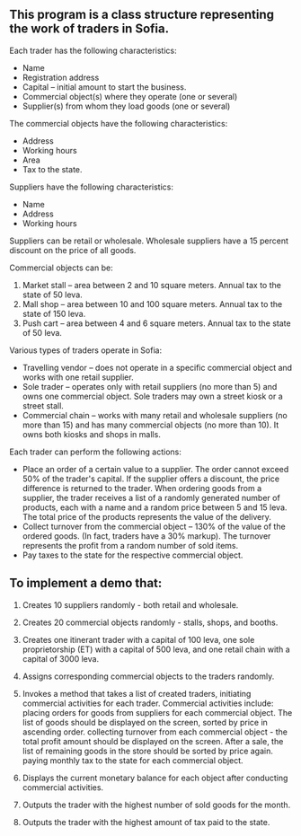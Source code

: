 ## This program is a class structure representing the work of traders in Sofia.

Each trader has the following characteristics:

- Name
- Registration address
- Capital – initial amount to start the business.
- Commercial object(s) where they operate (one or several)
- Supplier(s) from whom they load goods (one or several)

The commercial objects have the following characteristics:

- Address
- Working hours
- Area
- Tax to the state.

Suppliers have the following characteristics:

- Name
- Address
- Working hours

Suppliers can be retail or wholesale. Wholesale suppliers have a 15 percent discount on the price of all goods.

Commercial objects can be:

1. Market stall – area between 2 and 10 square meters. Annual tax to the state of 50 leva.
2. Mall shop – area between 10 and 100 square meters. Annual tax to the state of 150 leva.
3. Push cart – area between 4 and 6 square meters. Annual tax to the state of 50 leva.

Various types of traders operate in Sofia:

- Travelling vendor – does not operate in a specific commercial object and works with one retail supplier.
- Sole trader – operates only with retail suppliers (no more than 5) and owns one commercial object. Sole traders may own a street kiosk or a street stall.
- Commercial chain – works with many retail and wholesale suppliers (no more than 15) and has many commercial objects (no more than 10). It owns both kiosks and shops in malls.

Each trader can perform the following actions:

- Place an order of a certain value to a supplier. The order cannot exceed 50% of the trader's capital. If the supplier offers a discount, the price difference is returned to the trader. When ordering goods from a supplier, the trader receives a list of a randomly generated number of products, each with a name and a random price between 5 and 15 leva. The total price of the products represents the value of the delivery.
- Collect turnover from the commercial object – 130% of the value of the ordered goods. (In fact, traders have a 30% markup). The turnover represents the profit from a random number of sold items.
- Pay taxes to the state for the respective commercial object.

## To implement a demo that: 

 1. Creates 10 suppliers randomly - both retail and wholesale.
  
2. Creates 20 commercial objects randomly - stalls, shops, and booths.

3. Creates one itinerant trader with a capital of 100 leva, one sole proprietorship (ET) with a capital of 500 leva, and one retail chain with a capital of 3000 leva.

4. Assigns corresponding commercial objects to the traders randomly.

5. Invokes a method that takes a list of created traders, initiating commercial activities for each trader. Commercial activities include:
placing orders for goods from suppliers for each commercial object. The list of goods should be displayed on the screen, sorted by price in ascending order.
collecting turnover from each commercial object - the total profit amount should be displayed on the screen. After a sale, the list of remaining goods in the store should be sorted by price again.
paying monthly tax to the state for each commercial object.

6. Displays the current monetary balance for each object after conducting commercial activities.

7. Outputs the trader with the highest number of sold goods for the month.

8. Outputs the trader with the highest amount of tax paid to the state.